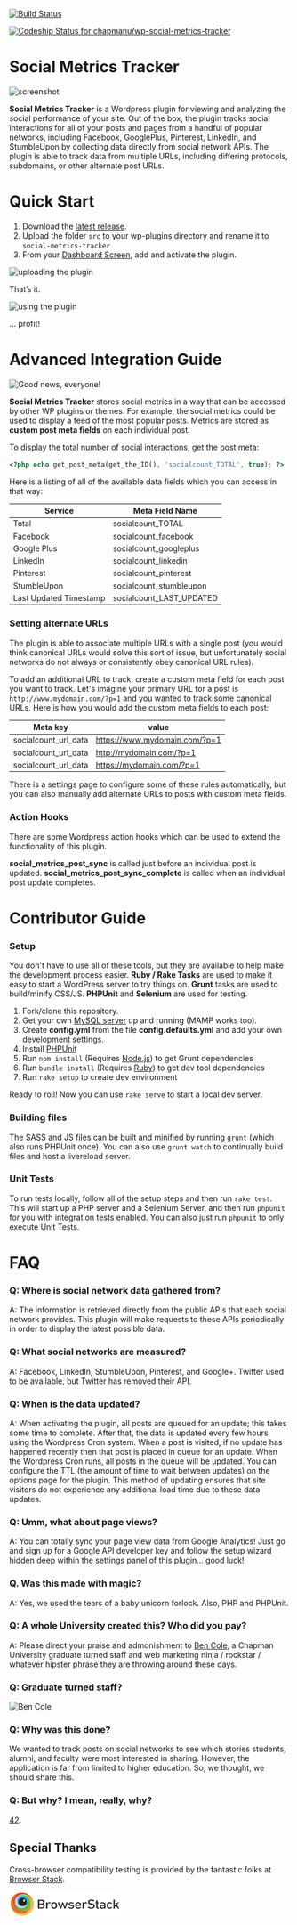 [![Build Status](https://travis-ci.org/chapmanu/wp-social-metrics-tracker.svg)](https://travis-ci.org/chapmanu/wp-social-metrics-tracker)

[ ![Codeship Status for chapmanu/wp-social-metrics-tracker](https://codeship.com/projects/3c6afdd0-ede0-0132-88d7-5a51cb58650a/status?branch=development)](https://codeship.com/projects/84147)

# Social Metrics Tracker

![screenshot](http://i.imgur.com/JdOEBV7.png)

**Social Metrics Tracker** is a Wordpress plugin for viewing and analyzing the social performance of your site. Out of the box, the plugin tracks social interactions for all of your posts and pages from a handful of popular networks, including Facebook, GooglePlus, Pinterest, LinkedIn, and StumbleUpon by collecting data directly from social network APIs. The plugin is able to track data from multiple URLs, including differing protocols, subdomains, or other alternate post URLs.

# Quick Start

1. Download the [latest release](https://github.com/chapmanu/wp-social-metrics-tracker/releases/latest).
2. Upload the folder `src` to your wp-plugins directory and rename it to `social-metrics-tracker`
3. From your [Dashboard Screen](http://codex.wordpress.org/Dashboard_Screen), add and activate the plugin.

![uploading the plugin](http://i.imgur.com/kWl0iIq.png)

That’s it.

![using the plugin](http://i.imgur.com/qey5upD.png)

 ... profit!

# Advanced Integration Guide

![Good news, everyone!](http://3.bp.blogspot.com/_J2l4ETMVCDo/TQEuvsblAFI/AAAAAAAAA3A/Olb2qTHKEZ8/s400/11111111.jpg)

**Social Metrics Tracker** stores social metrics in a way that can be accessed by other WP plugins or themes. For example, the social metrics could be used to display a feed of the most popular posts. Metrics are stored as **custom post meta fields** on each individual post.

To display the total number of social interactions, get the post meta:

```php
<?php echo get_post_meta(get_the_ID(), 'socialcount_TOTAL', true); ?>
```

Here is a listing of all of the available data fields which you can access in that way:

Service  | Meta Field Name
------------- | -------------
Total | socialcount_TOTAL
Facebook | socialcount_facebook
Google Plus | socialcount_googleplus
LinkedIn | socialcount_linkedin
Pinterest | socialcount_pinterest
StumbleUpon | socialcount_stumbleupon
Last Updated Timestamp | socialcount_LAST_UPDATED

### Setting alternate URLs

The plugin is able to associate multiple URLs with a single post (you would think canonical URLs would solve this sort of issue, but unfortunately social networks do not always or consistently obey canonical URL rules).  

To add an additional URL to track, create a custom meta field for each post you want to track. Let's imagine your primary URL for a post is `http://www.mydomain.com/?p=1` and you wanted to track some canonical URLs. Here is how you would add the custom meta fields to each post: 

Meta key  | value
------------- | -------------
socialcount_url_data | https://www.mydomain.com/?p=1
socialcount_url_data | http://mydomain.com/?p=1
socialcount_url_data | https://mydomain.com/?p=1

There is a settings page to configure some of these rules automatically, but you can also manually add alternate URLs to posts with custom meta fields. 

### Action Hooks

There are some Wordpress action hooks which can be used to extend the functionality of this plugin.

**social_metrics_post_sync** is called just before an individual post is updated.
**social_metrics_post_sync_complete** is called when an individual post update completes.

# Contributor Guide

### Setup

You don't have to use all of these tools, but they are available to help make the development process easier.  **Ruby / Rake Tasks** are used to make it easy to start a WordPress server to try things on. **Grunt** tasks are used to build/minify CSS/JS. **PHPUnit** and **Selenium** are used for testing. 

1. Fork/clone this repository. 
2. Get your own [MySQL server](https://dev.mysql.com/downloads/mysql/) up and running (MAMP works too). 
2. Create **config.yml** from the file **config.defaults.yml** and add your own development settings.
3. Install [PHPUnit](https://phpunit.de/manual/current/en/installation.html)
2. Run `npm install` (Requires [Node.js](https://nodejs.org/)) to get Grunt dependencies
3. Run `bundle install` (Requires [Ruby](https://www.ruby-lang.org)) to get dev tool dependencies 
4. Run `rake setup` to create dev environment

Ready to roll! Now you can use `rake serve` to start a local dev server.

### Building files

The SASS and JS files can be built and minified by running `grunt` (which also runs PHPUnit once).  You can also use `grunt watch` to continually build files and host a livereload server. 

### Unit Tests

To run tests locally, follow all of the setup steps and then run `rake test`. This will start up a PHP server and a Selenium Server, and then run `phpunit` for you with integration tests enabled. You can also just run `phpunit` to only execute Unit Tests. 

# FAQ

### Q: Where is social network data gathered from?

A: The information is retrieved directly from the public APIs that each social network provides. This plugin will make requests to these APIs periodically in order to display the latest possible data. 

### Q: What social networks are measured?

A: Facebook, LinkedIn, StumbleUpon, Pinterest, and Google+. Twitter used to be available, but Twitter has removed their API.

### Q: When is the data updated?

A: When activating the plugin, all posts are queued for an update; this takes some time to complete. After that, the data is updated every few hours using the Wordpress Cron system. When a post is visited, if no update has happened recently then that post is placed in queue for an update. When the Wordpress Cron runs, all posts in the queue will be updated.  You can configure the TTL (the amount of time to wait between updates) on the options page for the plugin. This method of updating ensures that site visitors do not experience any additional load time due to these data updates.

### Q: Umm, what about page views?

A: You can totally sync your page view data from Google Analytics! Just go and sign up for a Google API developer key and follow the setup wizard hidden deep within the settings panel of this plugin... good luck! 

### Q. Was this made with magic?

A: Yes, we used the tears of a baby unicorn forlock. Also, PHP and PHPUnit.

### Q: A whole University created this? Who did you pay?

A: Please direct your praise and admonishment to [Ben Cole](https://github.com/bcole808), a Chapman University graduate turned staff and web marketing ninja / rockstar / whatever hipster phrase they are throwing around these days.

### Q: Graduate turned staff?

![Ben Cole](http://i.imgur.com/5sjt6KP.png)

### Q: Why was this done?

We wanted to track posts on social networks to see which stories students, alumni, and faculty were most interested in sharing. However, the application is far from limited to higher education. So, we thought, we should share this.

### Q: But why? I mean, really, why?

[42](https://www.google.com/#q=the+answer+to+life+the+universe+and+everything).

## Special Thanks

Cross-browser compatibility testing is provided by the fantastic folks at [Browser Stack](https://www.browserstack.com). 

![Browser Stack](/assets/browser_stack.png?raw=true "Browser Stack")
